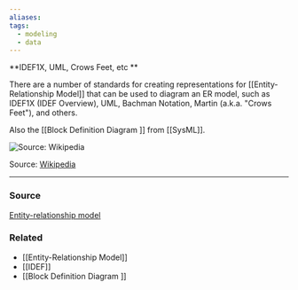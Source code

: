 ```yaml
---
aliases: 
tags:
  - modeling
  - data
---
```

**IDEF1X, UML, Crows Feet, etc **

There are a number of standards for creating representations for [[Entity-Relationship Model]]  that can be used to diagram an ER model, such as IDEF1X (IDEF Overview), UML, Bachman Notation, Martin (a.k.a. "Crows Feet"), and others. 

Also the [[Block Definition Diagram ]] from [[SysML]].

![Source: [Wikipedia](https://en.wikipedia.org/wiki/Entity%E2%80%93relationship_model)](Untitled%2029.png)

Source: [Wikipedia](https://en.wikipedia.org/wiki/Entity%E2%80%93relationship_model)

---

### Source

[Entity-relationship model](https://en.wikipedia.org/wiki/Entity%E2%80%93relationship_model)

### Related
- [[Entity-Relationship Model]] 
- [[IDEF]] 
- [[Block Definition Diagram ]]